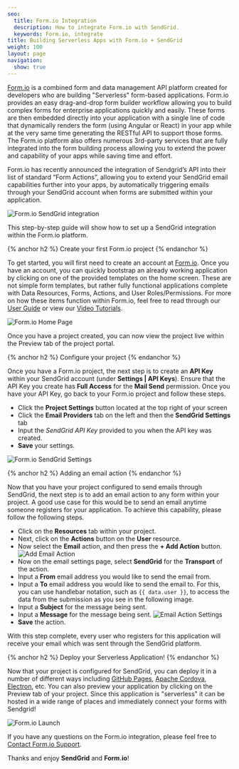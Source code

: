 ```yaml
---
seo:
  title: Form.io Integration
  description: How to integrate Form.io with SendGrid.
  keywords: Form.io, integrate
title: Building Serverless Apps with Form.io + SendGrid
weight: 100
layout: page
navigation:
  show: true
---
```

<a href="https://form.io" target="_blank">Form.io</a> is a combined form and data management API platform created for developers who are building "Serverless" form-based applications.  Form.io provides an easy drag-and-drop form builder workflow allowing you to build complex forms for enterprise applications quickly and easily. These forms are then embedded directly into your application with a single line of code that dynamically renders the form (using Angular or React) in your app while at the very same time generating the RESTful API to support those forms. The Form.io platform also offers numerous 3rd-party services that are fully integrated into the form building process allowing you to extend the power and capability of your apps while saving time and effort.

Form.io has recently announced the integration of Sendgrid’s API into their list of standard “Form Actions”, allowing you to extend your SendGrid email capabilities further into your apps, by automatically triggering emails through your SendGrid account when forms are submitted within your application.

![Form.io SendGrid integration]({{root_url}}/images/formio-sendgrid.png "Form.io SendGrid Integration")

This step-by-step guide will show how to set up a SendGrid integration within the Form.io platform.

{% anchor h2 %}
Create your first Form.io project
{% endanchor %}

To get started, you will first need to create an account at <a target="_blank" href="https://portal.form.io">Form.io</a>. Once you have an account, you can quickly bootstrap an already working application by clicking on one of the provided templates on the home screen. These are not simple form templates, but rather fully functional applications complete with Data Resources, Forms, Actions, and User Roles/Permissions. For more on how these items function within Form.io, feel free to read through our <a href="https://help.form.io/userguide/" target="_blank">User Guide</a> or view our <a href="https://help.form.io/tutorials/videos/#welcome" target="_blank">Video Tutorials</a>.

![Form.io Home Page]({{root_url}}/images/formio-home.png "Form.io Home Page")

Once you have a project created, you can now view the project live within the Preview tab of the project portal.

{% anchor h2 %}
Configure your project
{% endanchor %}

Once you have a Form.io project, the next step is to create an <strong>API Key</strong> within your SendGrid account (under <strong>Settings | API Keys</strong>). Ensure that the API Key you create has <strong>Full Access</strong> for the <strong>Mail Send</strong> permission. Once you have your API Key, go back to your Form.io project and follow these steps.

 - Click the <strong>Project Settings</strong> button located at the top right of your screen
 - Click the <strong>Email Providers</strong> tab on the left and then the <strong>SendGrid Settings</strong> tab
 - Input the <em>SendGrid API Key</em> provided to you when the API key was created.
 - <strong>Save</strong> your settings.

![Form.io SendGrid Settings]({{root_url}}/images/formio-settings.png "Form.io Sendgrid Settings")

{% anchor h2 %}
Adding an email action
{% endanchor %}

Now that you have your project configured to send emails through SendGrid, the next step is to add an email action to any form within your project. A good use case for this would be to send an email anytime someone registers for your application. To achieve this capability, please follow the following steps.

 - Click on the <strong>Resources</strong> tab within your project.
 - Next, click on the <strong>Actions</strong> button on the <strong>User</strong> resource.
 - Now select the <strong>Email</strong> action, and then press the <strong>+ Add Action</strong> button.
   ![Add Email Action]({{root_url}}/images/formio-add-email.png "Form.io Add Email Action")
 - Now on the email settings page, select <strong>SendGrid</strong> for the <strong>Transport</strong> of the action.
 - Input a <strong>From</strong> email address you would like to send the email from.
 - Input a <strong>To</strong> email address you would like to send the email to. For this, you can use handlebar notation, such as ```{{ data.user }}```, to access the data from the submission as you see in the following image.
 - Input a <strong>Subject</strong> for the message being sent.
 - Input a <strong>Message</strong> for the message being sent.
   ![Email Action Settings]({{root_url}}/images/formio-email-action.png "Form.io Email Action Settings")
 - <strong>Save</strong> the action.

With this step complete, every user who registers for this application will receive your email which was sent through the SendGrid platform.

{% anchor h2 %}
Deploy your Serverless Application!
{% endanchor %}

Now that your project is configured for SendGrid, you can deploy it in a number of different ways including <a href="https://pages.github.com/" target="_blank">GitHub Pages</a>, <a href="https://cordova.apache.org/" target="_blank">Apache Cordova</a>, <a href="http://electron.atom.io/" target="_blank">Electron</a>, etc. You can also preview your application by clicking on the Preview tab of your project. Since this application is "serverless" it can be hosted in a wide range of places and immediately connect your forms with Sendgrid!

![Form.io Launch]({{root_url}}/images/formio-launch.png "Form.io Launch")

If you have any questions on the Form.io integration, please feel free to <a href="https://form.io/#contact" target="_blank">Contact Form.io Support</a>.

Thanks and enjoy <strong>SendGrid</strong> and <strong>Form.io</strong>!

